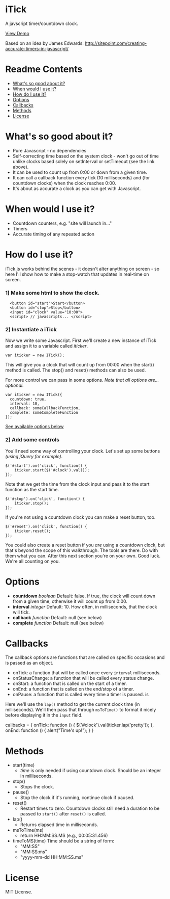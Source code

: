 # iTick #

A javscript timer/countdown clock. 

[View Demo](http://wpsmith.github.io/iTick)

Based on an idea by James Edwards:
http://sitepoint.com/creating-accurate-timers-in-javascript/



# Readme Contents #

 * [What's so good about it?](#whats-so-good-about-it)
 * [When would I use it?](#when-would-i-use-it)
 * [How do I use it?](#how-do-i-use-it)
 * [Options](#options)
 * [Callbacks](#callbacks)
 * [Methods](#methods)
 * [License](#license)


# What's so good about it? #

* Pure Javascript - no dependencies
* Self-correcting time based on the system clock - won't go out of time unlike clocks based solely on setInterval or setTimeout (see the link above).
* It can be used to count up from 0:00 or down from a given time. 
* It can call a callback function every tick (10 milliseconds) and (for countdown clocks) when the clock reaches 0:00.
* It's about as accurate a clock as you can get with Javascript.


# When would I use it? #

 * Countdown counters, e.g. "site will launch in..."
 * Timers
 * Accurate timing of any repeated action


# How do I use it? #

iTick.js works behind the scenes - it doesn't alter anything on screen - so here I'll show how to make a stop-watch that updates in real-time on screen.

### 1) Make some html to show the clock. ###

      <button id="start">Start</button> 
      <button id="stop">Stop</button> 
      <input id="clock" value="10:00">
      <script> // javascripts... </script>

### 2) Instantiate a iTick ###

Now we write some Javascript. First we'll create a new instance of iTick and assign it to a variable called *iticker*.

    var iticker = new ITick();

This will give you a clock that will count up from 00:00 when the start() method is called. The stop() and reset() methods can also be used.

For more control we can pass in some options. *Note that all options are... optional.*

    var iticker = new ITick({
      countdown: true,
      interval: 10,
      callback: someCallbackFunction,
      complete: someCompleteFunction
    });

[See available options below](#options)

### 2) Add some controls ###

You'll need some way of controlling your clock. Let's set up some buttons *(using jQuery for example)*.

    $('#start').on('click', function() {
	    iticker.start($('#clock').val());
	});

Note that we get the time from the clock input and pass it to the start function as the start time.

    $('#stop').on('click', function() {
	    iticker.stop();
	});

If you're not using a countdown clock you can make a reset button, too.

    $('#reset').on('click', function() {
	    iticker.reset();
	});

You could also create a reset button if you *are* using a countdown clock, but that's beyond the scope of this walkthrough. The tools are there. Do with them what you can. After this next section you're on your own. Good luck. We're all counting on you.


# Options #

  * **countdown** *boolean*  Default: false. If true, the clock will count down from a given time, otherwise it will count up from 0:00.
  * **interval** *integer* Default: 10. How often, in milliseconds, that the clock will tick.
  * **callback** *function* Default: null (see below)
  * **complete** *function* Default: null (see below)


# Callbacks #

The callback options are functions that are called on specific occasions and is passed as an object.

  * onTick: a function that will be called once every `interval` milliseconds.
  * onStatusChange: a function that will be called every status change.
  * onStart: a function that is called on the start of a timer.
  * onEnd: a function that is called on the end/stop of a timer.
  * onPause: a function that is called every time a timer is paused.
 is 

Here we'll use the `lap()` method to get the current clock time (in milliseconds). We'll then pass that through `msToTime()` to format it nicely before displaying it in the `input` field.

  callbacks = {
    onTick: function () {
        $('#clock').val(iticker.lap('pretty'));
    },
    onEnd: function () {
        alert("Time's up!");
    }
  }


# Methods #

 * start(time)
   * *time* is only needed if using countdown clock.
      Should be an integer in milliseconds.
 * stop()
   * Stops the clock.
 * pause()
   * Stop the clock if it's running, continue clock if paused.
 * reset()
   * Restart times to zero. Countdown clocks still need a duration to be passed to `start()` after `reset()` is called.
 * lap()
   * Returns elapsed time in milliseconds.
 * msToTime(ms)
   * return HH:MM:SS.MS (e.g., 00:05:31.456)
 * timeToMS(time)
   Time should be a string of form:
   * "MM:SS"
   * "MM:SS:ms"
   * "yyyy-mm-dd HH:MM:SS.ms"


# License #

MIT License.
